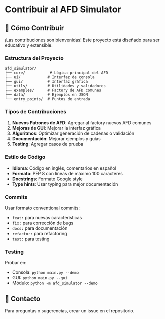 # Contribuir al AFD Simulator

## 🤝 Cómo Contribuir

¡Las contribuciones son bienvenidas! Este proyecto está diseñado para ser educativo y extensible.

### Estructura del Proyecto

```
afd_simulator/
├── core/           # Lógica principal del AFD
├── ui/            # Interfaz de consola
├── gui/           # Interfaz gráfica
├── utils/         # Utilidades y validadores
├── examples/      # Factory de AFD comunes
├── data/          # Ejemplos en JSON
└── entry_points/  # Puntos de entrada
```

### Tipos de Contribuciones

1. **Nuevos Patrones de AFD**: Agregar al factory nuevos AFD comunes
2. **Mejoras de GUI**: Mejorar la interfaz gráfica
3. **Algoritmos**: Optimizar generación de cadenas o validación
4. **Documentación**: Mejorar ejemplos y guías
5. **Testing**: Agregar casos de prueba

### Estilo de Código

- **Idioma**: Código en inglés, comentarios en español
- **Formato**: PEP 8 con líneas de máximo 100 caracteres
- **Docstrings**: Formato Google style
- **Type hints**: Usar typing para mejor documentación

### Commits

Usar formato conventional commits:
- `feat:` para nuevas características
- `fix:` para corrección de bugs
- `docs:` para documentación
- `refactor:` para refactoring
- `test:` para testing

### Testing

Probar en:
- Consola: `python main.py --demo`
- GUI: `python main.py --gui`
- Módulo: `python -m afd_simulator --demo`

## 📧 Contacto

Para preguntas o sugerencias, crear un issue en el repositorio.

